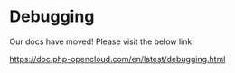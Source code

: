 # Debugging

Our docs have moved! Please visit the below link:

https://doc.php-opencloud.com/en/latest/debugging.html
